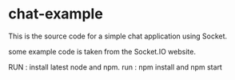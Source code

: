 # chat-example

This is the source code for a simple chat application using Socket.

some example code is taken from the Socket.IO website.

RUN :
install latest node and npm.
run : npm install and npm start
